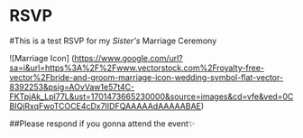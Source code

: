 # RSVP
#This is a test RSVP for my _Sister's_ Marriage Ceremony

![Marriage Icon] (https://www.google.com/url?sa=i&url=https%3A%2F%2Fwww.vectorstock.com%2Froyalty-free-vector%2Fbride-and-groom-marriage-icon-wedding-symbol-flat-vector-8392253&psig=AOvVaw1e57t4C-FKTpjAk_Lpl77L&ust=1701473665230000&source=images&cd=vfe&ved=0CBIQjRxqFwoTCOCE4cDx7IIDFQAAAAAdAAAAABAE)

##Please respond if you gonna attend the event✨
